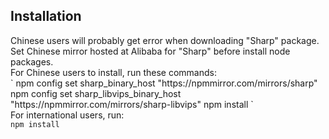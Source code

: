 <h2>Installation</h2>
<p>Chinese users will probably get error when downloading "Sharp" package.<br>
Set Chinese mirror hosted at Alibaba for "Sharp" before install node packages.<br>
For Chinese users to install, run these commands:<br>
`
    npm config set sharp_binary_host "https://npmmirror.com/mirrors/sharp"
    npm config set sharp_libvips_binary_host "https://npmmirror.com/mirrors/sharp-libvips"
npm install
`
<br>
For international users, run:<br>
<code>npm install</code></p>
